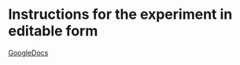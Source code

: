 # Instructions for the experiment in editable form

[GoogleDocs](https://docs.google.com/presentation/d/17T2sYFiD6tKBfEjZXXj6u-jvIBG3K066blkDTTyN8NE/edit?usp=sharing)
